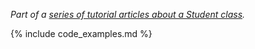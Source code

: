 
<em>Part of a [series of tutorial articles about a Student class](/tutorials/student/).</em>

{% include code_examples.md %}
